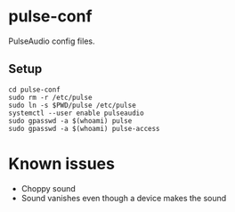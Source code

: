 # pulse-conf
PulseAudio config files.

## Setup
```shell
cd pulse-conf
sudo rm -r /etc/pulse
sudo ln -s $PWD/pulse /etc/pulse
systemctl --user enable pulseaudio
sudo gpasswd -a $(whoami) pulse
sudo gpasswd -a $(whoami) pulse-access
```

# Known issues
* Choppy sound
* Sound vanishes even though a device makes the sound
